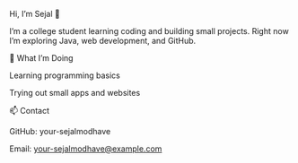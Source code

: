 Hi, I’m Sejal 👋

I’m a college student learning coding and building small projects.
Right now I’m exploring Java, web development, and GitHub.

🌱 What I’m Doing

Learning programming basics

Trying out small apps and websites

📫 Contact

GitHub: your-sejalmodhave

Email: your-sejalmodhave@example.com
